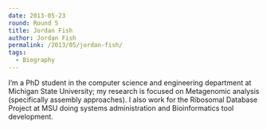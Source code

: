 ```yaml
---
date: 2013-05-23
round: Round 5
title: Jordan Fish
author: Jordan Fish
permalink: /2013/05/jordan-fish/
tags:
  - Biography
---
```

I&#8217;m a PhD student in the computer science and engineering department at Michigan State University; my research is focused on Metagenomic analysis (specifically assembly approaches). I also work for the Ribosomal Database Project at MSU doing systems administration and Bioinformatics tool development.
